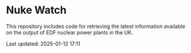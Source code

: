 # Nuke Watch

This repository includes code for retrieving the latest information available on the output of EDF nuclear power plants in the UK.

Last updated: 2025-01-12 17:11